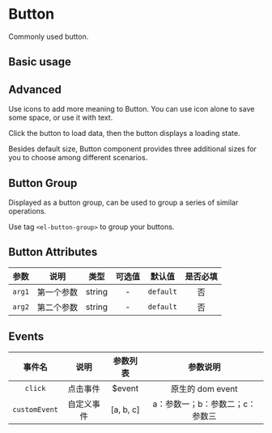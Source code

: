 <!-- 加载 demo 组件 start -->
<script setup>
import demo from './demo.vue'
import demo2 from './demo2.vue'
import demo3 from './demo3.vue'
</script>
<!-- 加载 demo 组件 end -->

<!-- 正文开始 -->

# Button

Commonly used button.

## Basic usage

<demo-preview comp-name="Button" demo-name="demo">
  <demo />
</demo-preview>

## Advanced

Use icons to add more meaning to Button. You can use icon alone to save some space, or use it with text.

Click the button to load data, then the button displays a loading state.

Besides default size, Button component provides three additional sizes for you to choose among different scenarios.

<demo-preview comp-name="Button" demo-name="demo2">
  <demo2 />
</demo-preview>

## Button Group

Displayed as a button group, can be used to group a series of similar operations.

Use tag `<el-button-group>` to group your buttons.

<demo-preview comp-name="Button" demo-name="demo3">
  <demo3 />
</demo-preview>

## Button Attributes

|  参数  |    说明    |  类型  | 可选值 |  默认值   | 是否必填 |
| :----: | :--------: | :----: | :----: | :-------: | :------: |
| `arg1` | 第一个参数 | string |   -    | `default` |    否    |
| `arg2` | 第二个参数 | string |   -    | `default` |    否    |

## Events

|    事件名     |    说明    | 参数列表  |            参数说明             |
| :-----------: | :--------: | :-------: | :-----------------------------: |
|    `click`    |  点击事件  |  $event   |        原生的 dom event         |
| `customEvent` | 自定义事件 | [a, b, c] | a：参数一；b：参数二；c：参数三 |
